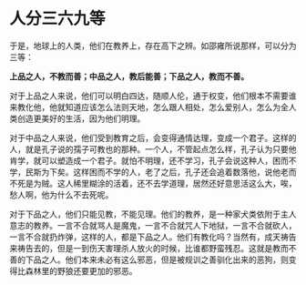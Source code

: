 # 人分三六九等

于是，地球上的人类，他们在教养上，存在高下之辨。如邵雍所说那样，可以分为三等：

**上品之人，不教而善；中品之人，教后能善；下品之人，教而不善。**

对于上品之人来说，他们可以明白四达，随顺人伦，通于权变，他们根本不需要谁来教化他，他就知道应该怎么法则天地，怎么跟人相处，怎么爱别人，怎么为全人类创造更美好的生活，因为他们明理。

对于中品之人来说，他们受到教育之后，会变得通情达理，变成一个君子。这样的人，就是孔子说的孺子可教也的那种。一个人，不管起点怎么样，孔子认为只要他肯学，就可以塑造成一个君子。就怕不明理，还不学习，孔子会说这种人，困而不学，民斯为下矣。这样困而不学的人，老了之后，孔子还会追着数落他，说他老而不死是为贼。这人稀里糊涂的活着，还不去学道理，居然还好意思活这么大，唉，愁人啊，他为什么不去死呢。

对于下品之人，他们只能见教，不能见理。他们的教养，是一种家犬类依附于主人意志的教养。一言不合就骂人是魔鬼，一言不合就咒人下地狱，一言不合就砍人，一言不合就扔炸弹，这样的人，都是下品之人。他们有教化吗？当然有，成天祷告来祷告去的，但是一到伤天害理杀人放火的时候，比谁都野蛮残忍。这就是教而不善的下品之人。他们本来未必有这么邪恶，但是被规训之善驯化出来的恶狗，则变得比森林里的野狼还要更加的邪恶。

